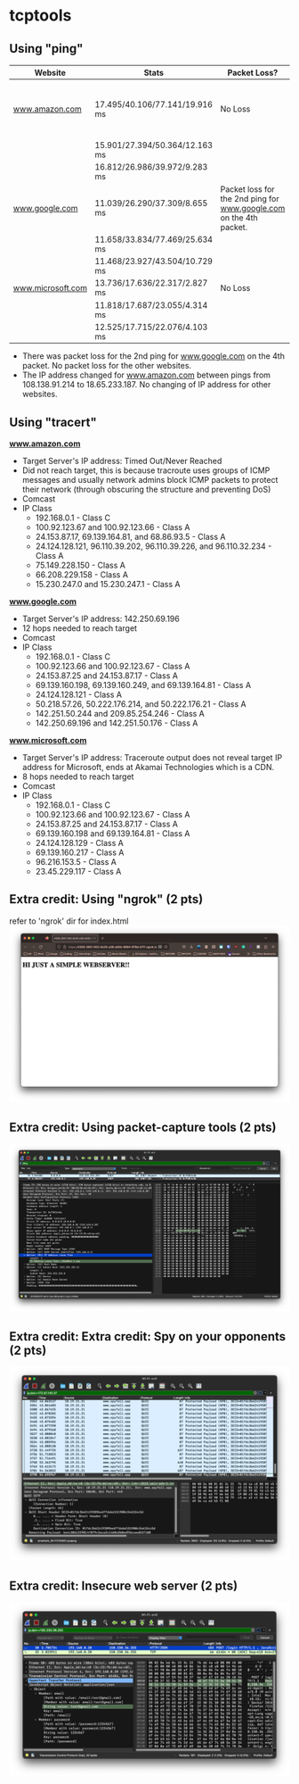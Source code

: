 # tcptools

## Using "ping"

| Website           | Stats                         | Packet Loss? | IP change? |
| ----------------- | ----------------------------- | -------------|------------|
| www.amazon.com    | 17.495/40.106/77.141/19.916 ms |  No Loss | IP changed between pings from 108.138.91.214 to 18.65.233.187 |   
||15.901/27.394/50.364/12.163 ms| | |
||16.812/26.986/39.972/9.283 ms| | |
| www.google.com    | 11.039/26.290/37.309/8.655 ms | Packet loss for the 2nd ping for www.google.com on the 4th packet. | No change |
||11.658/33.834/77.469/25.634 ms|
||11.468/23.927/43.504/10.729 ms|
| www.microsoft.com | 13.736/17.636/22.317/2.827 ms | No Loss | No Change |
||11.818/17.687/23.055/4.314 ms| | |
||12.525/17.715/22.076/4.103 ms| | |


- There was packet loss for the 2nd ping for www.google.com on the 4th packet. No packet loss for the other websites.
- The IP address changed for www.amazon.com between pings from 108.138.91.214 to 18.65.233.187. No changing of IP address for other websites.

## Using "tracert"
**www.amazon.com**
- Target Server's IP address: Timed Out/Never Reached
- Did not reach target, this is because tracroute uses groups of ICMP messages and usually network admins block ICMP packets to protect their network (through obscuring the structure and preventing DoS)
- Comcast
- IP Class
   - 192.168.0.1 - Class C
   - 100.92.123.67 and 100.92.123.66 - Class A
   - 24.153.87.17, 69.139.164.81, and 68.86.93.5  - Class A
   - 24.124.128.121, 96.110.39.202, 96.110.39.226, and 96.110.32.234 - Class A
   - 75.149.228.150 - Class A
   - 66.208.229.158 - Class A
   - 15.230.247.0 and 15.230.247.1 - Class A

**www.google.com**
- Target Server's IP address: 142.250.69.196
- 12 hops needed to reach target
- Comcast
- IP Class
   - 192.168.0.1 - Class C
   - 100.92.123.66 and 100.92.123.67 - Class A
   - 24.153.87.25 and 24.153.87.17 - Class A
   - 69.139.160.198, 69.139.160.249, and 69.139.164.81 - Class A
   - 24.124.128.121 - Class A
   - 50.218.57.26, 50.222.176.214, and 50.222.176.21 - Class A
   - 142.251.50.244 and 209.85.254.246 - Class A
   - 142.250.69.196 and 142.251.50.176 - Class A

**www.microsoft.com**
- Target Server's IP address: Traceroute output does not reveal target IP address for Microsoft, ends at Akamai Technologies which is a CDN.
- 8 hops needed to reach target
- Comcast
- IP Class
   - 192.168.0.1 - Class C
   - 100.92.123.66 and 100.92.123.67 - Class A
   - 24.153.87.25 and 24.153.87.17 - Class A
   - 69.139.160.198 and 69.139.164.81 - Class A
   - 24.124.128.129 - Class A
   - 69.139.160.217 - Class A
   - 96.216.153.5 - Class A
   - 23.45.229.117 - Class A

## Extra credit: Using "ngrok" (2 pts)
refer to 'ngrok' dir for index.html
![image](./ngrok/ngrokEC.png)

## Extra credit: Using packet-capture tools (2 pts)
![image](./dhcp/dhcpEC.png)

## Extra credit: Extra credit: Spy on your opponents (2 pts)
![image](./spyopponent/spyopponentEC.png)

## Extra credit: Insecure web server (2 pts)
![image](./insecurewebserver/insecureServerEC.png)